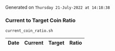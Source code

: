 Generated on `Thursday 21-July-2022 at 14:18:38`

### Current to Target Coin Ratio
`current_coin_ratio.sh`

Date|Current|Target|Ratio
---|---|---|---
